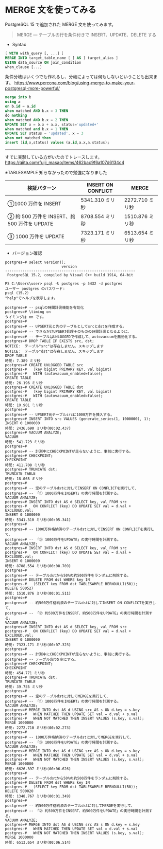 # MERGE 文を使ってみる

PostgreSQL 15 で追加された MERGE 文を使ってみます。

> MERGE — テーブルの行を条件付きで INSERT、UPDATE、DELETE する

- Syntax

```sql
[ WITH with_query [, ...] ]
MERGE INTO target_table_name [ [ AS ] target_alias ]
USING data_source ON join_condition
when_clause [...]
```

条件分岐はいくつでも作れるし、分岐によっては何もしないということも出来ます。
https://www.percona.com/blog/using-merge-to-make-your-postgresql-more-powerful/

```sql
merge into b
using a
on b.id = a.id
when matched AND b.x = 3 THEN
do nothing
when matched AND b.x = 2 THEN
UPDATE SET x = b.x + a.x, status='updated+'
when matched and b.x = 1 THEN
UPDATE SET status = 'updated', x = 3
when not matched then
insert (id,x,status) values (a.id,a.x,a.status);
```

---

すでに実験している方がいたのでトレースします。
https://qiita.com/fujii_masao/items/462bac9f6a107d6134c4

※TABLESAMPLE 知らなかったので勉強になりました

| 検証パターン                                 | INSERT ON CONFLICT | MERGE           |
| -------------------------------------------- | ------------------ | --------------- |
| ①1000 万件を INSERT                          | 5341.310 ミリ秒    | 2272.710 ミリ秒 |
| ② 約 500 万件を INSERT、約 500 万件を UPDATE | 8708.554 ミリ秒    | 1510.876 ミリ秒 |
| ③ 1000 万件を UPDATE                         | 7323.171 ミリ秒    | 6513.654 ミリ秒 |

- バージョン確認

```
postgres=# select version();
                          version
------------------------------------------------------------
 PostgreSQL 15.2, compiled by Visual C++ build 1914, 64-bit
```

```
PS C:\Users\user> psql -U postgres -p 5432 -d postgres
ユーザー postgres のパスワード:
psql (15.2)
"help"でヘルプを表示します。

postgres=# -- psqlの時間計測機能を有効化
postgres=# \timing on
タイミングは on です。
postgres=#
postgres=# -- UPSERT元と先のテーブルとしてsrcとdstを作成する。
postgres=# -- できるだけUPSERT処理そのものの時間計測となるように、
postgres=# -- テーブルはUNLOGGEDで作成して、autovacuumを無効化する。
postgres=# DROP TABLE IF EXISTS src, dst;
NOTICE:  テーブル"src"は存在しません、スキップします
NOTICE:  テーブル"dst"は存在しません、スキップします
DROP TABLE
時間: 7.389 ミリ秒
postgres=# CREATE UNLOGGED TABLE src
postgres-#   (key bigint PRIMARY KEY, val bigint)
postgres-#   WITH (autovacuum_enabled=false);
CREATE TABLE
時間: 26.196 ミリ秒
postgres=# CREATE UNLOGGED TABLE dst
postgres-#   (key bigint PRIMARY KEY, val bigint)
postgres-#   WITH (autovacuum_enabled=false);
CREATE TABLE
時間: 10.901 ミリ秒
postgres=#
postgres=# -- UPSERT元テーブルsrcに1000万件を挿入する。
postgres=# INSERT INTO src VALUES (generate_series(1, 1000000), 1);
INSERT 0 1000000
時間: 2436.690 ミリ秒(00:02.437)
postgres=# VACUUM ANALYZE;
VACUUM
時間: 541.723 ミリ秒
postgres=#
postgres=# -- 計測中にCHECKPOINTが走らないように、事前に実行する。
postgres=# CHECKPOINT;
CHECKPOINT
時間: 411.708 ミリ秒
postgres=# TRUNCATE dst;
TRUNCATE TABLE
時間: 18.065 ミリ秒
postgres=#
postgres=# -- 空のテーブルdstに対してINSERT ON CONFLICTを実行して、
postgres=# -- 「① 1000万件をINSERT」の実行時間を計測する。
VACUUM ANALYZE;
postgres=# INSERT INTO dst AS d SELECT key, val FROM src
postgres-#   ON CONFLICT (key) DO UPDATE SET val = d.val + EXCLUDED.val;
INSERT 0 1000000
時間: 5341.310 ミリ秒(00:05.341)
postgres=#
postgres=# -- 1000万件格納済のテーブルdstに対してINSERT ON CONFLICTを実行して、
postgres=# -- 「③ 1000万件をUPDATE」の実行時間を計測する。
VACUUM ANALYZE;
postgres=# INSERT INTO dst AS d SELECT key, val FROM src
postgres-#   ON CONFLICT (key) DO UPDATE SET val = d.val + EXCLUDED.val;
INSERT 0 1000000
時間: 8708.554 ミリ秒(00:08.709)
postgres=#
postgres=# -- テーブルdstから50%の約500万件をランダムに削除する。
postgres=# DELETE FROM dst WHERE key IN
postgres-#   (SELECT key FROM dst TABLESAMPLE BERNOULLI(50));
DELETE 500527
時間: 1510.876 ミリ秒(00:01.511)
postgres=#
postgres=# -- 約500万件格納済のテーブルdstに対してINSERT ON CONFLICTを実行して、
postgres=# -- 「② 約500万件をINSERT、約500万件をUPDATE」の実行時間を計測する。
VACUUM ANALYZE;
postgres=# INSERT INTO dst AS d SELECT key, val FROM src
postgres-#   ON CONFLICT (key) DO UPDATE SET val = d.val + EXCLUDED.val;
INSERT 0 1000000
時間: 7323.171 ミリ秒(00:07.323)
postgres=#
postgres=# -- 計測中にCHECKPOINTが走らないように、事前に実行する。
postgres=# -- テーブルdstを空にする。
postgres=# CHECKPOINT;
CHECKPOINT
時間: 454.771 ミリ秒
postgres=# TRUNCATE dst;
TRUNCATE TABLE
時間: 39.755 ミリ秒
postgres=#
postgres=# -- 空のテーブルdstに対してMERGEを実行して、
postgres=# -- 「① 1000万件をINSERT」の実行時間を計測する。
VACUUM ANALYZE;
postgres=# MERGE INTO dst AS d USING src AS s ON d.key = s.key
postgres-#   WHEN MATCHED THEN UPDATE SET val = d.val + s.val
postgres-#   WHEN NOT MATCHED THEN INSERT VALUES (s.key, s.val);
MERGE 1000000
時間: 2272.710 ミリ秒(00:02.273)
postgres=#
postgres=# -- 1000万件格納済のテーブルdstに対してMERGEを実行して、
postgres=# -- 「③ 1000万件をUPDATE」の実行時間を計測する。
VACUUM ANALYZE;
postgres=# MERGE INTO dst AS d USING src AS s ON d.key = s.key
postgres-#   WHEN MATCHED THEN UPDATE SET val = d.val + s.val
postgres-#   WHEN NOT MATCHED THEN INSERT VALUES (s.key, s.val);
MERGE 1000000
時間: 6626.397 ミリ秒(00:06.626)
postgres=#
postgres=# -- テーブルdstから50%の約500万件をランダムに削除する。
postgres=# DELETE FROM dst WHERE key IN
postgres-#   (SELECT key FROM dst TABLESAMPLE BERNOULLI(50));
DELETE 500020
時間: 1348.767 ミリ秒(00:01.349)
postgres=#
postgres=# -- 約500万件格納済のテーブルdstに対してMERGEを実行して、
postgres=# -- 「② 約500万件をINSERT、約500万件をUPDATE」の実行時間を計測する。
VACUUM ANALYZE;
postgres=# MERGE INTO dst AS d USING src AS s ON d.key = s.key
postgres-#   WHEN MATCHED THEN UPDATE SET val = d.val + s.val
postgres-#   WHEN NOT MATCHED THEN INSERT VALUES (s.key, s.val);
MERGE 1000000
時間: 6513.654 ミリ秒(00:06.514)
```
